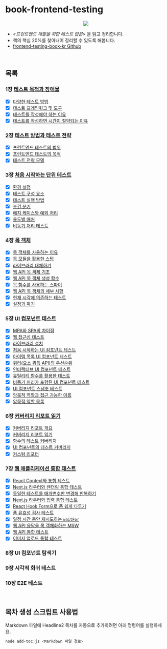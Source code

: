 # book-frontend-testing

<p align="center"><img src="https://github.com/user-attachments/assets/f0ce31c7-4833-4ff8-a96f-450580fae722" />

- _<프런트엔드 개발을 위한 테스트 입문>_ 을 읽고 정리합니다.
- 책의 핵심 20%를 찾아내어 정리할 수 있도록 해봅니다.
- [frontend-testing-book-kr Github](https://github.com/frontend-testing-book-kr)

<br />

## 목록

### 1장 [테스트 목적과 장애물](https://github.com/okdol1/Book-Frontend-Testing/tree/main/CHAPTER1_테스트_목적과_장애물)

- [x] [다양한 테스트 방법](https://github.com/okdol1/Book-Frontend-Testing/tree/main/CHAPTER1_테스트_목적과_장애물/README.md#다양한-테스트-방법)
- [x] [테스트 프레임워크 및 도구](https://github.com/okdol1/Book-Frontend-Testing/tree/main/CHAPTER1_테스트_목적과_장애물/README.md#테스트-프레임워크-및-도구)
- [x] [테스트를 작성해야 하는 이유](https://github.com/okdol1/Book-Frontend-Testing/tree/main/CHAPTER1_테스트_목적과_장애물/README.md#테스트를-작성해야-하는-이유)
- [x] [테스트를 작성하면 시간이 절약되는 이유](https://github.com/okdol1/Book-Frontend-Testing/tree/main/CHAPTER1_테스트_목적과_장애물/README.md#테스트를-작성하면-시간이-절약되는-이유)

### 2장 [테스트 방법과 테스트 전략](https://github.com/okdol1/Book-Frontend-Testing/tree/main/CHAPTER2_테스트_방법과_테스트_전략)

- [x] [프런트엔드 테스트의 범위](https://github.com/okdol1/Book-Frontend-Testing/tree/main/CHAPTER2_테스트_방법과_테스트_전략/README.md#프런트엔드-테스트의-범위)
- [x] [프런트엔드 테스트의 목적](https://github.com/okdol1/Book-Frontend-Testing/tree/main/CHAPTER2_테스트_방법과_테스트_전략/README.md#프런트엔드-테스트의-목적)
- [x] [테스트 전략 모델](https://github.com/okdol1/Book-Frontend-Testing/tree/main/CHAPTER2_테스트_방법과_테스트_전략/README.md#테스트-전략-모델)

### 3장 [처음 시작하는 단위 테스트](https://github.com/okdol1/Book-Frontend-Testing/tree/main/CHAPTER3_처음_시작하는_단위_테스트)

- [x] [환경 설정](https://github.com/okdol1/Book-Frontend-Testing/tree/main/CHAPTER3_처음_시작하는_단위_테스트/README.md#환경-설정)
- [x] [테스트 구성 요소](https://github.com/okdol1/Book-Frontend-Testing/tree/main/CHAPTER3_처음_시작하는_단위_테스트/README.md#테스트-구성-요소)
- [x] [테스트 실행 방법](https://github.com/okdol1/Book-Frontend-Testing/tree/main/CHAPTER3_처음_시작하는_단위_테스트/README.md#테스트-실행-방법)
- [x] [조건 분기](https://github.com/okdol1/Book-Frontend-Testing/tree/main/CHAPTER3_처음_시작하는_단위_테스트/README.md#조건-분기)
- [x] [에지 케이스와 예외 처리](https://github.com/okdol1/Book-Frontend-Testing/tree/main/CHAPTER3_처음_시작하는_단위_테스트/README.md#에지-케이스와-예외-처리)
- [x] [용도별 매처](https://github.com/okdol1/Book-Frontend-Testing/tree/main/CHAPTER3_처음_시작하는_단위_테스트/README.md#용도별-매처)
- [x] [비동기 처리 테스트](https://github.com/okdol1/Book-Frontend-Testing/tree/main/CHAPTER3_처음_시작하는_단위_테스트/README.md#비동기-처리-테스트)

### 4장 [목 객체](https://github.com/okdol1/Book-Frontend-Testing/tree/main/CHAPTER4_목_객체)

- [x] [목 객체를 사용하는 이유](https://github.com/okdol1/Book-Frontend-Testing/tree/main/CHAPTER4_목_객체/README.md#목-객체를-사용하는-이유)
- [x] [목 모듈을 활용한 스텁](https://github.com/okdol1/Book-Frontend-Testing/tree/main/CHAPTER4_목_객체/README.md#목-모듈을-활용한-스텁)
- [x] [라이브러리 대체하기](https://github.com/okdol1/Book-Frontend-Testing/tree/main/CHAPTER4_목_객체/README.md#라이브러리-대체하기)
- [x] [웹 API 목 객체 기초](https://github.com/okdol1/Book-Frontend-Testing/tree/main/CHAPTER4_목_객체/README.md#웹-API-목-객체-기초)
- [x] [웹 API 목 객체 생성 함수](https://github.com/okdol1/Book-Frontend-Testing/tree/main/CHAPTER4_목_객체/README.md#웹-API-목-객체-생성-함수)
- [x] [목 함수를 사용하는 스파이](https://github.com/okdol1/Book-Frontend-Testing/tree/main/CHAPTER4_목_객체/README.md#목-함수를-사용하는-스파이)
- [x] [웹 API 목 객체의 세부 사항](https://github.com/okdol1/Book-Frontend-Testing/tree/main/CHAPTER4_목_객체/README.md#웹-API-목-객체의-세부-사항)
- [x] [현재 시각에 의존하는 테스트](https://github.com/okdol1/Book-Frontend-Testing/tree/main/CHAPTER4_목_객체/README.md#현재-시각에-의존하는-테스트)
- [x] [설정과 파기](https://github.com/okdol1/Book-Frontend-Testing/tree/main/CHAPTER4_목_객체/README.md#설정과-파기)

### 5장 [UI 컴포넌트 테스트](https://github.com/okdol1/Book-Frontend-Testing/tree/main/CHAPTER5_UI_컴포넌트_테스트)

- [x] [MPA와 SPA의 차이점](https://github.com/okdol1/Book-Frontend-Testing/tree/main/CHAPTER5_UI_컴포넌트_테스트/README.md#MPA와-SPA의-차이점)
- [x] [웹 접근성 테스트](https://github.com/okdol1/Book-Frontend-Testing/tree/main/CHAPTER5_UI_컴포넌트_테스트/README.md#웹-접근성-테스트)
- [x] [라이브러리 설치](https://github.com/okdol1/Book-Frontend-Testing/tree/main/CHAPTER5_UI_컴포넌트_테스트/README.md#라이브러리-설치)
- [x] [처음 시작하는 UI 컴포넌트 테스트](https://github.com/okdol1/Book-Frontend-Testing/tree/main/CHAPTER5_UI_컴포넌트_테스트/README.md#처음-시작하는-UI-컴포넌트-테스트)
- [x] [아이템 목록 UI 컴포넌트 테스트](https://github.com/okdol1/Book-Frontend-Testing/tree/main/CHAPTER5_UI_컴포넌트_테스트/README.md#아이템-목록-UI-컴포넌트-테스트)
- [x] [쿼리(요소 퀴득 API)의 우선순위](https://github.com/okdol1/Book-Frontend-Testing/tree/main/CHAPTER5_UI_컴포넌트_테스트/README.md#쿼리요소-퀴득-API의-우선순위)
- [x] [인터랙티브 UI 컴포넌트 테스트](https://github.com/okdol1/Book-Frontend-Testing/tree/main/CHAPTER5_UI_컴포넌트_테스트/README.md#인터랙티브-UI-컴포넌트-테스트)
- [x] [유틸리티 함수를 활용한 테스트](https://github.com/okdol1/Book-Frontend-Testing/tree/main/CHAPTER5_UI_컴포넌트_테스트/README.md#유틸리티-함수를-활용한-테스트)
- [x] [비동기 처리가 포함된 UI 컴포넌트 테스트](https://github.com/okdol1/Book-Frontend-Testing/tree/main/CHAPTER5_UI_컴포넌트_테스트/README.md#비동기-처리가-포함된-UI-컴포넌트-테스트)
- [x] [UI 컴포넌트 스냅숏 테스트](https://github.com/okdol1/Book-Frontend-Testing/tree/main/CHAPTER5_UI_컴포넌트_테스트/README.md#UI-컴포넌트-스냅숏-테스트)
- [x] [암묵적 역할과 접근 가능한 이름](https://github.com/okdol1/Book-Frontend-Testing/tree/main/CHAPTER5_UI_컴포넌트_테스트/README.md#암묵적-역할과-접근-가능한-이름)
- [x] [암묵적 역할 목록](https://github.com/okdol1/Book-Frontend-Testing/tree/main/CHAPTER5_UI_컴포넌트_테스트/README.md#암묵적-역할-목록)

### 6장 [커버리지 리포트 읽기](https://github.com/okdol1/Book-Frontend-Testing/tree/main/CHAPTER6_커버리지_리포트_읽기)

- [x] [커버리지 리포트 개요](https://github.com/okdol1/Book-Frontend-Testing/tree/main/CHAPTER6_커버리지_리포트_읽기/README.md#커버리지-리포트-개요)
- [x] [커버리지 리포트 읽기](https://github.com/okdol1/Book-Frontend-Testing/tree/main/CHAPTER6_커버리지_리포트_읽기/README.md#커버리지-리포트-읽기)
- [x] [함수의 테스트 커버리지](https://github.com/okdol1/Book-Frontend-Testing/tree/main/CHAPTER6_커버리지_리포트_읽기/README.md#함수의-테스트-커버리지)
- [x] [UI 컴포넌트의 테스트 커버리지](https://github.com/okdol1/Book-Frontend-Testing/tree/main/CHAPTER6_커버리지_리포트_읽기/README.md#UI-컴포넌트의-테스트-커버리지)
- [x] [커스텀 리포터](https://github.com/okdol1/Book-Frontend-Testing/tree/main/CHAPTER6_커버리지_리포트_읽기/README.md#커스텀-리포터)

### 7장 [웹 애플리케이션 통합 테스트](https://github.com/okdol1/Book-Frontend-Testing/tree/main/CHAPTER7_웹_애플리케이션_통합_테스트)

- [x] [React Context와 통합 테스트](https://github.com/okdol1/Book-Frontend-Testing/tree/main/CHAPTER7_웹_애플리케이션_통합_테스트/README.md#React-Context와-통합-테스트)
- [x] [Next.js 라우터와 렌더링 통합 테스트](https://github.com/okdol1/Book-Frontend-Testing/tree/main/CHAPTER7_웹_애플리케이션_통합_테스트/README.md#Next.js-라우터와-렌더링-통합-테스트)
- [x] [동일한 테스트를 매개변수만 변경해 반복하기](https://github.com/okdol1/Book-Frontend-Testing/tree/main/CHAPTER7_웹_애플리케이션_통합_테스트/README.md#동일한-테스트를-매개변수만-변경해-반복하기)
- [x] [Next.js 라우터와 입력 통합 테스트](https://github.com/okdol1/Book-Frontend-Testing/tree/main/CHAPTER7_웹_애플리케이션_통합_테스트/README.md#Next.js-라우터와-입력-통합-테스트)
- [x] [React Hook Form으로 폼 쉽게 다루기](https://github.com/okdol1/Book-Frontend-Testing/tree/main/CHAPTER7_웹_애플리케이션_통합_테스트/README.md#React-Hook-Form으로-폼-쉽게-다루기)
- [x] [폼 유효성 검사 테스트](https://github.com/okdol1/Book-Frontend-Testing/tree/main/CHAPTER7_웹_애플리케이션_통합_테스트/README.md#폼-유효성-검사-테스트)
- [x] [일정 시간 동안 재시도하는 `waitFor`](https://github.com/okdol1/Book-Frontend-Testing/tree/main/CHAPTER7_웹_애플리케이션_통합_테스트/README.md#일정-시간-동안-재시도하는-`waitFor`)
- [x] [웹 API 응답을 목 객체화하는 MSW](https://github.com/okdol1/Book-Frontend-Testing/tree/main/CHAPTER7_웹_애플리케이션_통합_테스트/README.md#웹-API-응답을-목-객체화하는-MSW)
- [x] [웹 API 통합 테스트](https://github.com/okdol1/Book-Frontend-Testing/tree/main/CHAPTER7_웹_애플리케이션_통합_테스트/README.md#웹-API-통합-테스트)
- [x] [이미지 업로드 통합 테스트](https://github.com/okdol1/Book-Frontend-Testing/tree/main/CHAPTER7_웹_애플리케이션_통합_테스트/README.md#이미지-업로드-통합-테스트)

### 8장 UI 컴포넌트 탐색기

### 9장 시각적 회귀 테스트

### 10장 E2E 테스트

<br />

## 목차 생성 스크립트 사용법

Markdown 파일에 Headline2 목차를 자동으로 추가하려면 아래 명령어를 실행하세요.

```bash
node add-toc.js <Markdown 파일 경로>
```
